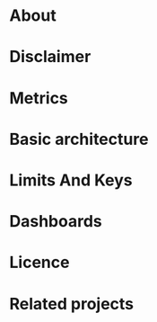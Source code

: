 # About

# Disclaimer

# Metrics

# Basic architecture

# Limits And Keys

# Dashboards

# Licence

# Related projects